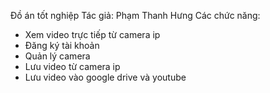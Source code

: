 Đồ án tốt nghiệp
Tác giả: Phạm Thanh Hưng
Các chức năng:

- Xem video trực tiếp từ camera ip
- Đăng ký tài khoản
- Quản lý camera
- Lưu video từ camera ip
- Lưu video vào google drive và youtube
